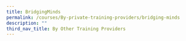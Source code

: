 ```yaml
---
title: BridgingMinds
permalink: /courses/By-private-training-providers/bridging-minds
description: ""
third_nav_title: By Other Training Providers
---
```


